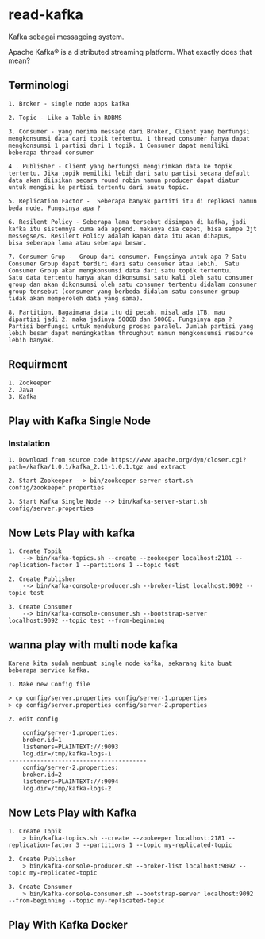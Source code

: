 # read-kafka

Kafka sebagai messageing system. 

Apache Kafka® is a distributed streaming platform. What exactly does that mean?


## Terminologi
    
    1. Broker - single node apps kafka

    2. Topic - Like a Table in RDBMS

    3. Consumer - yang nerima message dari Broker, Client yang berfungsi mengkonsumsi data dari topik tertentu. 1 thread consumer hanya dapat mengkonsumsi 1 partisi dari 1 topik. 1 Consumer dapat memiliki beberapa thread consumer

    4 . Publisher - Client yang berfungsi mengirimkan data ke topik tertentu. Jika topik memiliki lebih dari satu partisi secara default data akan diisikan secara round robin namun producer dapat diatur untuk mengisi ke partisi tertentu dari suatu topic. 

    5. Replication Factor -  Seberapa banyak partiti itu di replkasi namun beda node. Fungsinya apa ?  

    6. Resilent Policy - Seberapa lama tersebut disimpan di kafka, jadi kafka itu sistemnya cuma ada append. makanya dia cepet, bisa sampe 2jt messegse/s. Resilent Policy adalah kapan data itu akan dihapus, 
    bisa seberapa lama atau seberapa besar.

    7. Consumer Grup -  Group dari consumer. Fungsinya untuk apa ? Satu Consumer Group dapat terdiri dari satu consumer atau lebih.  Satu Consumer Group akan mengkonsumsi data dari satu topik tertentu. 
    Satu data tertentu hanya akan dikonsumsi satu kali oleh satu consumer group dan akan dikonsumsi oleh satu consumer tertentu didalam consumer group tersebut (consumer yang berbeda didalam satu consumer group tidak akan memperoleh data yang sama). 

    8. Partition, Bagaimana data itu di pecah. misal ada 1TB, mau dipartisi jadi 2. maka jadinya 500GB dan 500GB. Fungsinya apa ? Partisi berfungsi untuk mendukung proses paralel. Jumlah partisi yang lebih besar dapat meningkatkan throughput namun mengkonsumsi resource lebih banyak.


## Requirment

    1. Zookeeper
    2. Java 
    3. Kafka

## Play with Kafka Single Node

### Instalation 


    1. Download from source code https://www.apache.org/dyn/closer.cgi?path=/kafka/1.0.1/kafka_2.11-1.0.1.tgz and extract

    2. Start Zookeeper --> bin/zookeeper-server-start.sh config/zookeeper.properties

    3. Start Kafka Single Node --> bin/kafka-server-start.sh config/server.properties

## Now Lets Play with kafka

    1. Create Topik 
        --> bin/kafka-topics.sh --create --zookeeper localhost:2181 --replication-factor 1 --partitions 1 --topic test

    2. Create Publisher 
        --> bin/kafka-console-producer.sh --broker-list localhost:9092 --topic test

    3. Create Consumer 
        --> bin/kafka-console-consumer.sh --bootstrap-server localhost:9092 --topic test --from-beginning


## wanna play with multi node kafka 

    Karena kita sudah membuat single node kafka, sekarang kita buat beberapa service kafka. 

    1. Make new Config file 

    > cp config/server.properties config/server-1.properties
    > cp config/server.properties config/server-2.properties

    2. edit config

        config/server-1.properties:
        broker.id=1
        listeners=PLAINTEXT://:9093
        log.dir=/tmp/kafka-logs-1
    ---------------------------------------
        config/server-2.properties:
        broker.id=2
        listeners=PLAINTEXT://:9094
        log.dir=/tmp/kafka-logs-2


## Now Lets Play with Kafka

    1. Create Topik
        > bin/kafka-topics.sh --create --zookeeper localhost:2181 --replication-factor 3 --partitions 1 --topic my-replicated-topic

    2. Create Publisher 
        > bin/kafka-console-producer.sh --broker-list localhost:9092 --topic my-replicated-topic

    3. Create Consumer
        > bin/kafka-console-consumer.sh --bootstrap-server localhost:9092 --from-beginning --topic my-replicated-topic


    
## Play With Kafka Docker  


 





